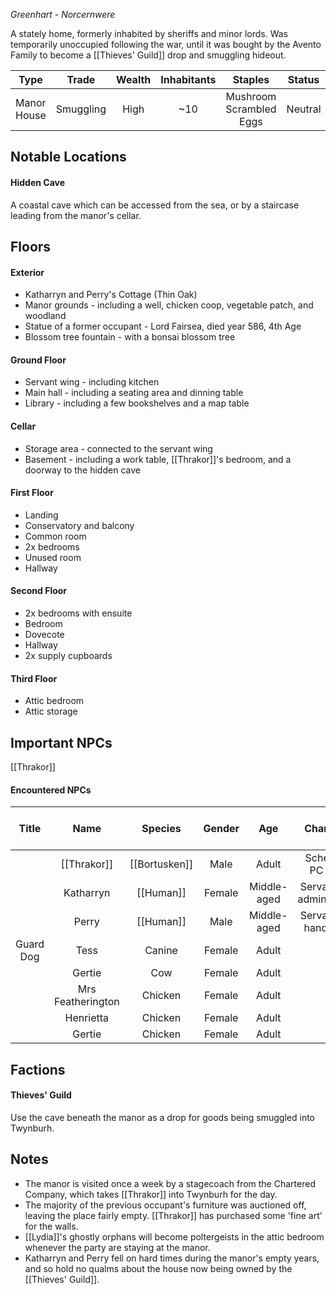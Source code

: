 *Greenhart - Norcernwere*

A stately home, formerly inhabited by sheriffs and minor lords. Was temporarily unoccupied following the war, until it was bought by the Avento Family to become a [[Thieves' Guild]] drop and smuggling hideout.

|    Type     |   Trade   | Wealth | Inhabitants |         Staples         | Status  |
| :---------: | :-------: | :----: | :--------: | :---------------------: | :-----: |
| Manor House | Smuggling |  High  |    ~10     | Mushroom Scrambled Eggs | Neutral |
## Notable Locations
#### Hidden Cave
A coastal cave which can be accessed from the sea, or by a staircase leading from the manor's cellar. 
## Floors
#### Exterior
- Katharryn and Perry's Cottage (Thin Oak)
- Manor grounds - including a well, chicken coop, vegetable patch, and woodland
- Statue of a former occupant - Lord Fairsea, died year 586, 4th Age
- Blossom tree fountain - with a bonsai blossom tree
#### Ground Floor
- Servant wing - including kitchen
- Main hall - including a seating area and dinning table
- Library - including a few bookshelves and a map table
#### Cellar
- Storage area - connected to the servant wing
- Basement - including a work table, [[Thrakor]]'s bedroom, and a doorway to the hidden cave
#### First Floor
- Landing
- Conservatory and balcony
- Common room
- 2x bedrooms
- Unused room
- Hallway
#### Second Floor
- 2x bedrooms with ensuite
- Bedroom
- Dovecote
- Hallway
- 2x supply cupboards
#### Third Floor
- Attic bedroom
- Attic storage
## Important NPCs
[[Thrakor]]
#### Encountered NPCs
| Title | Name | Species | Gender |  Age  | Character | Personality and Voice Notes | Status |
| :---: | :----------------------------------: | :-------------------: | :----: | :---: | :---: | :---: | :---: |
|  | [[Thrakor]] | [[Bortusken]] | Male | Adult | Scheming PC Bard | Gravely voice | Alive  |
|  | Katharryn | [[Human]]|  Female  | Middle-aged | Servant and administrator |  | Alive  |
|  | Perry | [[Human]] | Male | Middle-aged | Servant and handyman |  | Alive  |
| Guard Dog | Tess | Canine |  Female  | Adult |  |  | Alive  |
|  | Gertie | Cow |  Female  | Adult |  |  | Alive  |
|  | Mrs Featherington | Chicken |  Female  | Adult |  |  | Alive  |
|  | Henrietta | Chicken |  Female  | Adult |  |  | Alive  |
|  | Gertie | Chicken |  Female  | Adult |  |  | Alive  |
## Factions
#### Thieves' Guild
Use the cave beneath the manor as a drop for goods being smuggled into Twynburh.
## Notes
- The manor is visited once a week by a stagecoach from the Chartered Company, which takes [[Thrakor]] into Twynburh for the day.
- The majority of the previous occupant's furniture was auctioned off, leaving the place fairly empty. [[Thrakor]] has purchased some 'fine art' for the walls. 
- [[Lydia]]'s ghostly orphans will become poltergeists in the attic bedroom whenever the party are staying at the manor.
- Katharryn and Perry fell on hard times during the manor's empty years, and so hold no qualms about the house now being owned by the [[Thieves' Guild]]. 

